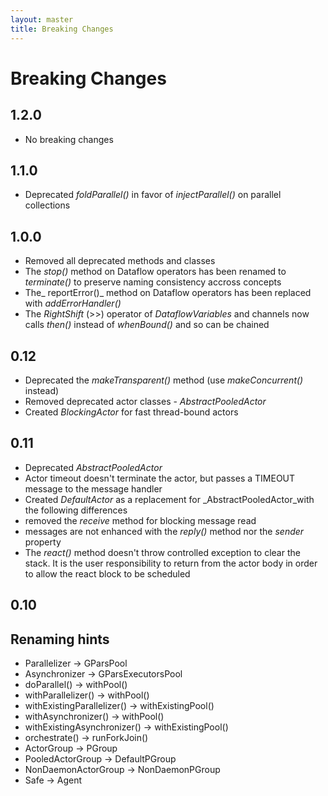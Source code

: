 ```yaml
---
layout: master
title: Breaking Changes
---
```


# Breaking Changes

## 1.2.0

* No breaking changes

## 1.1.0

* Deprecated _foldParallel()_ in favor of _injectParallel()_ on parallel collections

## 1.0.0

* Removed all deprecated methods and classes
* The _stop()_ method on Dataflow operators has been renamed to _terminate()_ to preserve naming consistency accross concepts
* The_ reportError()_ method on Dataflow operators has been replaced with _addErrorHandler()_
* The _RightShift_ (>>) operator of _DataflowVariables_ and channels now calls _then()_ instead of _whenBound()_ and so can be chained

## 0.12

* Deprecated the _makeTransparent()_ method (use _makeConcurrent()_ instead)
* Removed deprecated actor classes - _AbstractPooledActor_
* Created _BlockingActor_ for fast thread-bound actors

## 0.11

* Deprecated _AbstractPooledActor_
* Actor timeout doesn't terminate the actor, but passes a TIMEOUT message to the message handler
* Created _DefaultActor_ as a replacement for _AbstractPooledActor_with the following differences
* removed the _receive_ method for blocking message read
* messages are not enhanced with the _reply()_ method nor the _sender_ property
* The _react()_ method doesn't throw controlled exception to clear the stack. It is the user responsibility to return from the actor body in order to allow the react block to be scheduled

## 0.10

## Renaming hints

* Parallelizer -> GParsPool
* Asynchronizer -> GParsExecutorsPool
* doParallel() -> withPool()
* withParallelizer() -> withPool()
* withExistingParallelizer() -> withExistingPool()
* withAsynchronizer() -> withPool()
* withExistingAsynchronizer() -> withExistingPool()
* orchestrate() -> runForkJoin()
* ActorGroup -> PGroup
* PooledActorGroup -> DefaultPGroup
* NonDaemonActorGroup -> NonDaemonPGroup
* Safe -> Agent
